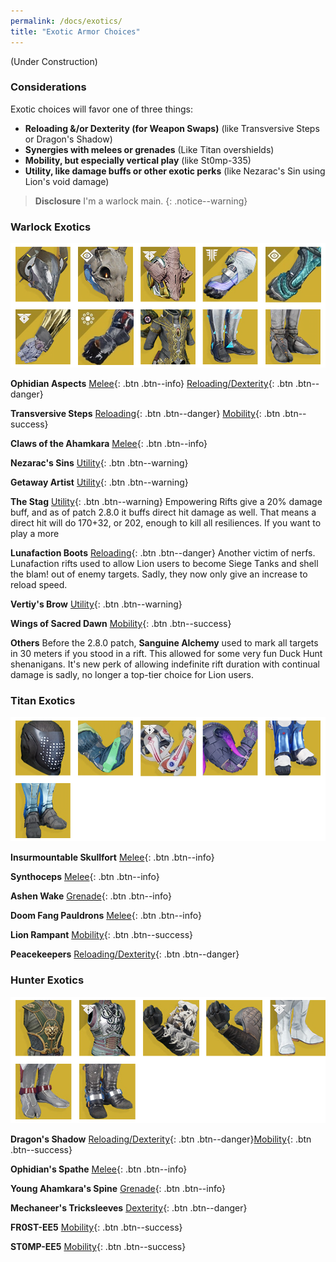 ```yaml
---
permalink: /docs/exotics/
title: "Exotic Armor Choices"
---
```


(Under Construction)


### Considerations

Exotic choices will favor one of three things:
- **Reloading &/or Dexterity (for Weapon Swaps)** (like Transversive Steps or Dragon's Shadow)
- **Synergies with melees or grenades** (Like Titan overshields)
- **Mobility, but especially vertical play** (like St0mp-335)
- **Utility, like damage buffs or other exotic perks** (like Nezarac's Sin using Lion's void damage)

> **Disclosure** I'm a warlock main.
{: .notice--warning}

### Warlock Exotics

![Warlock Exotics](/assets/images/exotic/warlock.png)

**Ophidian Aspects**
[Melee](#warlock-exotics){: .btn .btn--info} [Reloading/Dexterity](#warlock-exotics){: .btn .btn--danger}

**Transversive Steps**
[Reloading](#warlock-exotics){: .btn .btn--danger} [Mobility](#warlock-exotics){: .btn .btn--success}

**Claws of the Ahamkara**
[Melee](#warlock-exotics){: .btn .btn--info}

**Nezarac's Sins**
[Utility](#warlock-exotics){: .btn .btn--warning}

**Getaway Artist**
[Utility](#warlock-exotics){: .btn .btn--warning}

**The Stag**
[Utility](#warlock-exotics){: .btn .btn--warning}
Empowering Rifts give a 20% damage buff, and as of patch 2.8.0 it buffs direct hit damage as well. That means a direct hit will do 170+32, or 202, enough to kill all resiliences. If you want to play a more

**Lunafaction Boots**
[Reloading](#warlock-exotics){: .btn .btn--danger}
Another victim of nerfs. Lunafaction rifts used to allow Lion users to become Siege Tanks and shell the blam! out of enemy targets. Sadly, they now only give an increase to reload speed.

**Vertiy's Brow**
[Utility](#warlock-exotics){: .btn .btn--warning}

**Wings of Sacred Dawn**
[Mobility](#warlock-exotics){: .btn .btn--success}

**Others**
Before the 2.8.0 patch, **Sanguine Alchemy** used to mark all targets in 30 meters if you stood in a rift. This allowed for some very fun Duck Hunt shenanigans. It's new perk of allowing indefinite rift duration with continual damage is sadly, no longer a top-tier choice for Lion users.

### Titan Exotics

![Titan Exotics](/assets/images/exotic/titan.png)

**Insurmountable Skullfort**
[Melee](#titan-exotics){: .btn .btn--info}

**Synthoceps**
[Melee](#titan-exotics){: .btn .btn--info}

**Ashen Wake**
[Grenade](#titan-exotics){: .btn .btn--info}

**Doom Fang Pauldrons**
[Melee](#titan-exotics){: .btn .btn--info}

**Lion Rampant**
[Mobility](#titan-exotics){: .btn .btn--success}

**Peacekeepers**
[Reloading/Dexterity](#titan-exotics){: .btn .btn--danger}

### Hunter Exotics

![Hunter Exotics](/assets/images/exotic/hunter.png)

**Dragon's Shadow**
[Reloading/Dexterity](#hunter-exotics){: .btn .btn--danger}[Mobility](#warlock-exotics){: .btn .btn--success}

**Ophidian's Spathe**
[Melee](#hunter-exotics){: .btn .btn--info}

**Young Ahamkara's Spine**
[Grenade](#hunter-exotics){: .btn .btn--info}

**Mechaneer's Tricksleeves**
[Dexterity](#hunter-exotics){: .btn .btn--danger}

**FR0ST-EE5**
[Mobility](#hunter-exotics){: .btn .btn--success}

**ST0MP-EE5**
[Mobility](#hunter-exotics){: .btn .btn--success}
